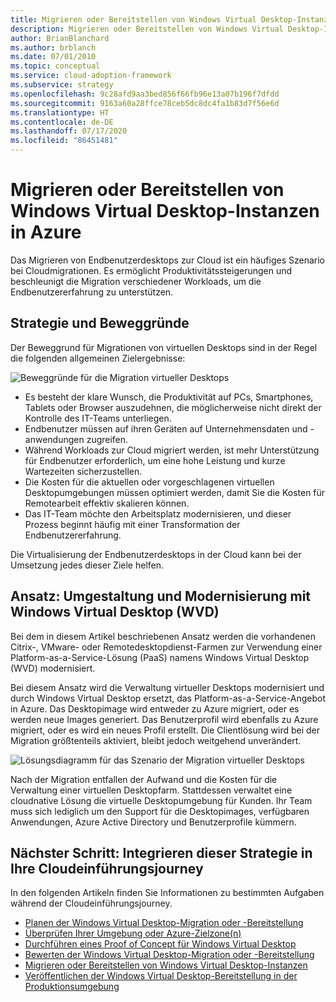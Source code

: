 ```yaml
---
title: Migrieren oder Bereitstellen von Windows Virtual Desktop-Instanzen in Azure
description: Migrieren oder Bereitstellen von Windows Virtual Desktop-Instanzen in Azure.
author: BrianBlanchard
ms.author: brblanch
ms.date: 07/01/2010
ms.topic: conceptual
ms.service: cloud-adoption-framework
ms.subservice: strategy
ms.openlocfilehash: 9c28afd9aa3bed856f66fb96e13a07b196f7dfdd
ms.sourcegitcommit: 9163a60a28ffce78ceb5dc8dc4fa1b83d7f56e6d
ms.translationtype: HT
ms.contentlocale: de-DE
ms.lasthandoff: 07/17/2020
ms.locfileid: "86451481"
---
```

# <a name="migrate-or-deploy-windows-virtual-desktop-instances-to-azure"></a>Migrieren oder Bereitstellen von Windows Virtual Desktop-Instanzen in Azure

Das Migrieren von Endbenutzerdesktops zur Cloud ist ein häufiges Szenario bei Cloudmigrationen. Es ermöglicht Produktivitätssteigerungen und beschleunigt die Migration verschiedener Workloads, um die Endbenutzererfahrung zu unterstützen.

## <a name="strategy-and-motivations"></a>Strategie und Beweggründe

Der Beweggrund für Migrationen von virtuellen Desktops sind in der Regel die folgenden allgemeinen Zielergebnisse:

![Beweggründe für die Migration virtueller Desktops](../../_images/migrate/wvd/motivations.png)

- Es besteht der klare Wunsch, die Produktivität auf PCs, Smartphones, Tablets oder Browser auszudehnen, die möglicherweise nicht direkt der Kontrolle des IT-Teams unterliegen.
- Endbenutzer müssen auf ihren Geräten auf Unternehmensdaten und -anwendungen zugreifen.
- Während Workloads zur Cloud migriert werden, ist mehr Unterstützung für Endbenutzer erforderlich, um eine hohe Leistung und kurze Wartezeiten sicherzustellen.
- Die Kosten für die aktuellen oder vorgeschlagenen virtuellen Desktopumgebungen müssen optimiert werden, damit Sie die Kosten für Remotearbeit effektiv skalieren können.
- Das IT-Team möchte den Arbeitsplatz modernisieren, und dieser Prozess beginnt häufig mit einer Transformation der Endbenutzererfahrung.

Die Virtualisierung der Endbenutzerdesktops in der Cloud kann bei der Umsetzung jedes dieser Ziele helfen.

## <a name="approach-wvd-refactor-and-modernization"></a>Ansatz: Umgestaltung und Modernisierung mit Windows Virtual Desktop (WVD)

Bei dem in diesem Artikel beschriebenen Ansatz werden die vorhandenen Citrix-, VMware- oder Remotedesktopdienst-Farmen zur Verwendung einer Platform-as-a-Service-Lösung (PaaS) namens Windows Virtual Desktop (WVD) modernisiert.

Bei diesem Ansatz wird die Verwaltung virtueller Desktops modernisiert und durch Windows Virtual Desktop ersetzt, das Platform-as-a-Service-Angebot in Azure. Das Desktopimage wird entweder zu Azure migriert, oder es werden neue Images generiert. Das Benutzerprofil wird ebenfalls zu Azure migriert, oder es wird ein neues Profil erstellt. Die Clientlösung wird bei der Migration größtenteils aktiviert, bleibt jedoch weitgehend unverändert.

![Lösungsdiagramm für das Szenario der Migration virtueller Desktops](../../_images/migrate/wvd/scenario-solution.png)

Nach der Migration entfallen der Aufwand und die Kosten für die Verwaltung einer virtuellen Desktopfarm. Stattdessen verwaltet eine cloudnative Lösung die virtuelle Desktopumgebung für Kunden. Ihr Team muss sich lediglich um den Support für die Desktopimages, verfügbaren Anwendungen, Azure Active Directory und Benutzerprofile kümmern.

## <a name="next-step-integrate-this-strategy-into-your-cloud-adoption-journey"></a>Nächster Schritt: Integrieren dieser Strategie in Ihre Cloudeinführungsjourney

In den folgenden Artikeln finden Sie Informationen zu bestimmten Aufgaben während der Cloudeinführungsjourney.

- [Planen der Windows Virtual Desktop-Migration oder -Bereitstellung](./plan.md)
- [Überprüfen Ihrer Umgebung oder Azure-Zielzone(n)](./ready.md)
- [Durchführen eines Proof of Concept für Windows Virtual Desktop](./proof-of-concept.md)
- [Bewerten der Windows Virtual Desktop-Migration oder -Bereitstellung](./migrate-assess.md)
- [Migrieren oder Bereitstellen von Windows Virtual Desktop-Instanzen](./migrate-deploy.md)
- [Veröffentlichen der Windows Virtual Desktop-Bereitstellung in der Produktionsumgebung](./migrate-release.md)
